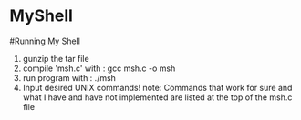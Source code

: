 # MyShell



#Running My Shell

 1) gunzip the tar file
 2) compile 'msh.c' with : gcc msh.c -o msh
 3) run program with : ./msh
 4) Input desired UNIX commands!
 note:
      Commands that work for sure and what 
      I have and have not implemented are
      listed at the top of the msh.c file
